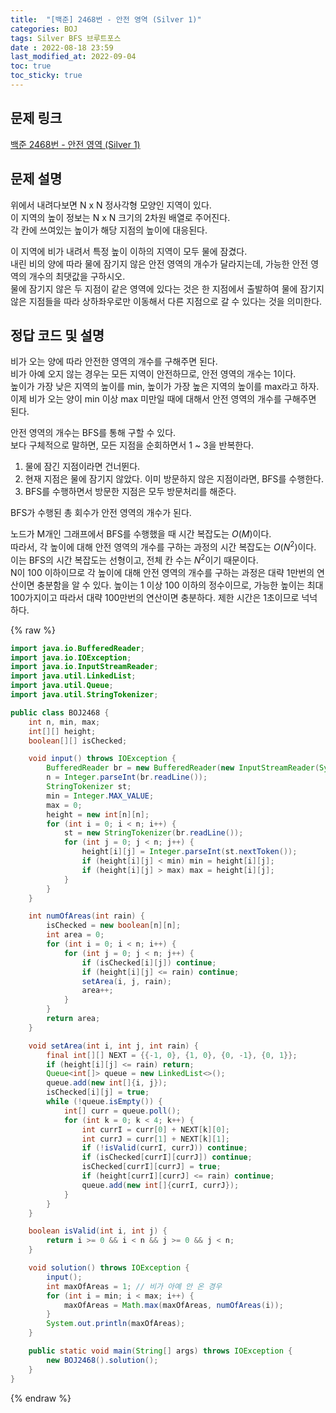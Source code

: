 ```yaml
---
title:  "[백준] 2468번 - 안전 영역 (Silver 1)"
categories: BOJ
tags: Silver BFS 브루트포스
date : 2022-08-18 23:59
last_modified_at: 2022-09-04
toc: true
toc_sticky: true
---
```


## 문제 링크

[백준 2468번 - 안전 영역 (Silver 1)](https://www.acmicpc.net/problem/2468)

## 문제 설명

위에서 내려다보면 N x N 정사각형 모양인 지역이 있다.  
이 지역의 높이 정보는 N x N 크기의 2차원 배열로 주어진다.  
각 칸에 쓰여있는 높이가 해당 지점의 높이에 대응된다.

이 지역에 비가 내려서 특정 높이 이하의 지역이 모두 물에 잠겼다.  
내린 비의 양에 따라 물에 잠기지 않은 안전 영역의 개수가 달라지는데, 가능한 안전 영역의 개수의 최댓값을 구하시오.  
물에 잠기지 않은 두 지점이 같은 영역에 있다는 것은 한 지점에서 출발하여 물에 잠기지 않은 지점들을 따라 상하좌우로만 이동해서 다른 지점으로 갈 수 있다는 것을 의미한다.

## 정답 코드 및 설명

비가 오는 양에 따라 안전한 영역의 개수를 구해주면 된다.  
비가 아예 오지 않는 경우는 모든 지역이 안전하므로, 안전 영역의 개수는 1이다.  
높이가 가장 낮은 지역의 높이를 min, 높이가 가장 높은 지역의 높이를 max라고 하자.  
이제 비가 오는 양이 min 이상 max 미만일 때에 대해서 안전 영역의 개수를 구해주면 된다.

안전 영역의 개수는 BFS를 통해 구할 수 있다.  
보다 구체적으로 말하면, 모든 지점을 순회하면서 1 ~ 3을 반복한다.

1. 물에 잠긴 지점이라면 건너뛴다.
2. 현재 지점은 물에 잠기지 않았다. 이미 방문하지 않은 지점이라면, BFS를 수행한다.
3. BFS를 수행하면서 방문한 지점은 모두 방문처리를 해준다.

BFS가 수행된 총 회수가 안전 영역의 개수가 된다.

노드가 M개인 그래프에서 BFS를 수행했을 때 시간 복잡도는 $O(M)$이다.  
따라서, 각 높이에 대해 안전 영역의 개수를 구하는 과정의 시간 복잡도는 $O(N^2)$이다.  
이는 BFS의 시간 복잡도는 선형이고, 전체 칸 수는 $N^2$이기 때문이다.  
N이 100 이하이므로 각 높이에 대해 안전 영역의 개수를 구하는 과정은 대략 1만번의 연산이면 충분함을 알 수 있다. 높이는 1 이상 100 이하의 정수이므로, 가능한 높이는 최대 100가지이고 따라서 대략 100만번의 연산이면 충분하다. 제한 시간은 1초이므로 넉넉하다.

{% raw %}

```java
import java.io.BufferedReader;
import java.io.IOException;
import java.io.InputStreamReader;
import java.util.LinkedList;
import java.util.Queue;
import java.util.StringTokenizer;

public class BOJ2468 {
    int n, min, max;
    int[][] height;
    boolean[][] isChecked;

    void input() throws IOException {
        BufferedReader br = new BufferedReader(new InputStreamReader(System.in));
        n = Integer.parseInt(br.readLine());
        StringTokenizer st;
        min = Integer.MAX_VALUE;
        max = 0;
        height = new int[n][n];
        for (int i = 0; i < n; i++) {
            st = new StringTokenizer(br.readLine());
            for (int j = 0; j < n; j++) {
                height[i][j] = Integer.parseInt(st.nextToken());
                if (height[i][j] < min) min = height[i][j];
                if (height[i][j] > max) max = height[i][j];
            }
        }
    }

    int numOfAreas(int rain) {
        isChecked = new boolean[n][n];
        int area = 0;
        for (int i = 0; i < n; i++) {
            for (int j = 0; j < n; j++) {
                if (isChecked[i][j]) continue;
                if (height[i][j] <= rain) continue;
                setArea(i, j, rain);
                area++;
            }
        }
        return area;
    }

    void setArea(int i, int j, int rain) {
        final int[][] NEXT = {{-1, 0}, {1, 0}, {0, -1}, {0, 1}};
        if (height[i][j] <= rain) return;
        Queue<int[]> queue = new LinkedList<>();
        queue.add(new int[]{i, j});
        isChecked[i][j] = true;
        while (!queue.isEmpty()) {
            int[] curr = queue.poll();
            for (int k = 0; k < 4; k++) {
                int currI = curr[0] + NEXT[k][0];
                int currJ = curr[1] + NEXT[k][1];
                if (!isValid(currI, currJ)) continue;
                if (isChecked[currI][currJ]) continue;
                isChecked[currI][currJ] = true;
                if (height[currI][currJ] <= rain) continue;
                queue.add(new int[]{currI, currJ});
            }
        }
    }

    boolean isValid(int i, int j) {
        return i >= 0 && i < n && j >= 0 && j < n;
    }

    void solution() throws IOException {
        input();
        int maxOfAreas = 1; // 비가 아예 안 온 경우
        for (int i = min; i < max; i++) {
            maxOfAreas = Math.max(maxOfAreas, numOfAreas(i));
        }
        System.out.println(maxOfAreas);
    }

    public static void main(String[] args) throws IOException {
        new BOJ2468().solution();
    }
}

```

{% endraw %}
